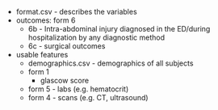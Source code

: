 - format.csv - describes the variables
- outcomes: form 6
	- 6b - Intra-abdominal injury diagnosed in the ED/during hospitalization by any diagnostic method
	- 6c - surgical outcomes
- usable features
  - demographics.csv - demographics of all subjects
  - form 1
    - glascow score
  - form 5 - labs (e.g. hematocrit)
  - form 4 - scans (e.g. CT, ultrasound)
